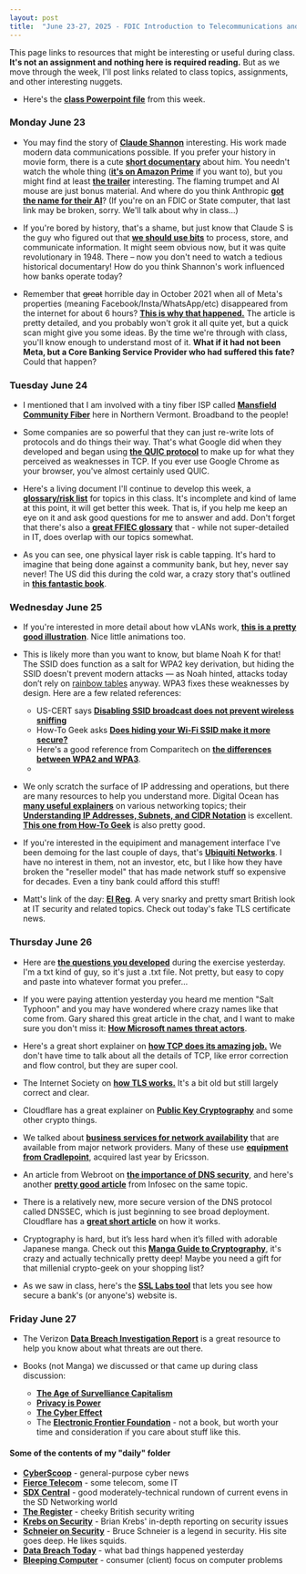 ```yaml
---
layout: post
title:  "June 23-27, 2025 - FDIC Introduction to Telecommunications and Networking"
---
```


This page links to resources that might be interesting or useful during class. **It's not an assignment and nothing here is required reading.** But as we move through the week, I'll post links related to class topics, assignments, and other interesting nuggets.

- Here's the [**class Powerpoint file**](https://class.hillvt.com/assets/FDIC-ITT-20250627.pptx) from this week.

### Monday June 23

- You may find the story of [**Claude Shannon**](https://www.historyofdatascience.com/claude-shannon/) interesting. His work made modern data communications possible. If you prefer your history in movie form, there is a cute [**short documentary**](https://thebitplayer.com/) about him. You needn't watch the whole thing ([**it's on Amazon Prime**](https://www.amazon.com/Bit-Player-John-Hutton/dp/B08D2TXKSX/ref=sr_1_1?crid=3E4Z8DHU6MWW9&keywords=bit+player+movie&qid=1670604926&sprefix=bit+player+movie%2Caps%2C266&sr=8-1) if you want to), but you might find at least [**the trailer**](https://www.youtube.com/watch?v=E3OldEtfBrE) interesting. The flaming trumpet and AI mouse are just bonus material. And where do you think Anthropic [**got the name for their AI**](https://claude.ai/new)? (If you're on an FDIC or State computer, that last link may be broken, sorry. We'll talk about why in class...)

- If you're bored by history, that's a shame, but just know that Claude S is the guy who figured out that [**we should use bits**](https://en.wikipedia.org/wiki/A_Mathematical_Theory_of_Communication) to process, store, and communicate information. It might seem obvious now, but it was quite revolutionary in 1948. There – now you don't need to watch a tedious historical documentary! How do you think Shannon's work influenced how banks operate today?

- Remember that ~~great~~ horrible day in October 2021 when all of Meta's properties (meaning Facebook/Insta/WhatsApp/etc) disappeared from the internet for about 6 hours? [**This is why that happened.**](https://blog.cloudflare.com/october-2021-facebook-outage/) The article is pretty detailed, and you probably won't grok it all quite yet, but a quick scan might give you some ideas. By the time we're through with class, you'll know enough to understand most of it. **What if it had not been Meta, but a Core Banking Service Provider who had suffered this fate?** Could that happen?

### Tuesday June 24

- I mentioned that I am involved with a tiny fiber ISP called [**Mansfield Community Fiber**](https://mcfibervt.com) here in Northern Vermont. Broadband to the people!

- Some companies are so powerful that they can just re-write lots of protocols and do things their way. That's what Google did when they developed and began using [**the QUIC protocol**](https://en.wikipedia.org/wiki/QUIC) to make up for what they perceived as weaknesses in TCP. If you ever use Google Chrome as your browser, you've almost certainly used QUIC.

- Here's a living document I'll continue to develop this week, a [**glossary/risk list**](https://class.hillvt.com/assets/glossary.txt) for topics in this class. It's incomplete and kind of lame at this point, it will get better this week. That is, if you help me keep an eye on it and ask good questions for me to answer and add. Don't forget that there's also a [**great FFIEC glossary**](https://ithandbook.ffiec.gov/glossary) that - while not super-detailed in IT, does overlap with our topics somewhat.

- As you can see, one physical layer risk is cable tapping. It's hard to imagine that being done against a community bank, but hey, never say never! The US did this during the cold war, a crazy story that's outlined in [**this fantastic book**](https://www.thriftbooks.com/w/blind-mans-bluff-the-untold-story-of-american-submarine-espionage-by-sherry-sontag-christopher-drew/250927/).

### Wednesday June 25

- If you're interested in more detail about how vLANs work, [**this is a pretty good illustration**](https://www.networkacademy.io/ccna/ethernet/vlan-trunking). Nice little animations too.

- This is likely more than you want to know, but blame Noah K for that! The SSID does function as a salt for WPA2 key derivation, but hiding the SSID doesn't prevent modern attacks — as Noah hinted, attacks today don’t rely on [rainbow tables](https://www.csoonline.com/article/570931/rainbow-tables-explained-how-they-work-and-why-theyre-mostly-obsolete.html) anyway. WPA3 fixes these weaknesses by design. Here are a few related references: 

     - US-CERT says [**Disabling SSID broadcast does not prevent wireless sniffing**](https://www.cisa.gov/news-events/news/securing-wireless-networks)
     - How-To Geek asks [**Does hiding your Wi-Fi SSID make it more secure?**](https://www.howtogeek.com/28653/debunking-myths-is-hiding-your-wireless-ssid-really-more-secure/)
     - Here's a good reference from Comparitech on [**the differences between WPA2 and WPA3**](https://www.comparitech.com/blog/information-security/what-is-wpa3/). 
     - 


- We only scratch the surface of IP addressing and operations, but there are many resources to help you understand more. Digital Ocean has [**many useful explainers**](https://www.digitalocean.com/community/tags/networking) on various networking topics; their [**Understanding IP Addresses, Subnets, and CIDR Notation**](https://www.digitalocean.com/community/tutorials/understanding-ip-addresses-subnets-and-cidr-notation-for-networking) is excellent. [**This one from How-To Geek**](https://www.howtogeek.com/341307/how-do-ip-addresses-work/) is also pretty good.

- If you're interested in the equipiment and management interface I've been demoing for the last couple of days, that's [**Ubiquiti Networks**](https://www.ui.com/). I have no interest in them, not an investor, etc, but I like how they have broken the "reseller model" that has made network stuff so expensive for decades. Even a tiny bank could afford this stuff!

- Matt's link of the day: [**El Reg**](https://www.theregister.com/). A very snarky and pretty smart British look at IT security and related topics. Check out today's fake TLS certificate news.

### Thursday June 26

- Here are [**the questions you developed**](https://class.hillvt.com/assets/wednesdayquestions.txt) during the exercise yesterday. I'm a txt kind of guy, so it's just a .txt file. Not pretty, but easy to copy and paste into whatever format you prefer...

- If you were paying attention yesterday you heard me mention "Salt Typhoon" and you may have wondered where crazy names like that come from. Gary shared this great article in the chat, and I want to make sure you don't miss it: [**How Microsoft names threat actors**](https://learn.microsoft.com/en-us/unified-secops-platform/microsoft-threat-actor-naming). 

- Here's a great short explainer on [**how TCP does its amazing job.**](https://sookocheff.com/post/networking/how-does-tcp-work/) We don't have time to talk about all the details of TCP, like error correction and flow control, but they are super cool.

- The Internet Society on [**how TLS works.**](https://www.internetsociety.org/deploy360/tls/basics/) It's a bit old but still largely correct and clear.

- Cloudflare has a great explainer on [**Public Key Cryptography**](https://www.cloudflare.com/learning/ssl/how-does-public-key-encryption-work/) and some other crypto things.

- We talked about [**business services for network availability**](https://www.spectrum.com/business/internet/wireless-internet-backup) that are available from major network providers. Many of these use [**equipment from Cradlepoint**](https://cradlepoint.com/products/branch/branch-continuity/), acquired last year by Ericsson.

- An article from Webroot on [**the importance of DNS security**](https://www.webroot.com/us/en/resources/tips-articles/dns-security-best-practices), and here's another [**pretty good article**](https://www.infosecinstitute.com/resources/general-security/dns-security-best-practices-preventing-dns-hijacking-poisoning-and-redirection/) from Infosec on the same topic.

- There is a relatively new, more secure version of the DNS protocol called DNSSEC, which is just beginning to see broad deployment. Cloudflare has a [**great short article**](https://www.cloudflare.com/dns/dnssec/how-dnssec-works/) on how it works.

- Cryptography is hard, but it’s less hard when it’s filled with adorable Japanese manga. Check out this [**Manga Guide to Cryptography**](https://www.amazon.com/Manga-Guide-Cryptography-Guides/dp/1593277423/ref=sr_1_1?keywords=manga+crypto&qid=1671396861&sr=8-1), it's crazy and actually technically pretty deep! Maybe you need a gift for that millenial crypto-geek on your shopping list?

- As we saw in class, here's the [**SSL Labs tool**](https://www.ssllabs.com/ssltest/) that lets you see how secure a bank's (or anyone's) website is.

### Friday June 27

- The Verizon [**Data Breach Investigation Report**](https://www.verizon.com/business/resources/reports/dbir/) is a great resource to help you know about what threats are out there.

- Books (not Manga) we discussed or that came up during class discussion:
    - [**The Age of Survelliance Capitalism**](https://bookshop.org/p/books/the-age-of-surveillance-capitalism-the-fight-for-a-human-future-at-the-new-frontier-of-power-shoshana-zuboff/9240225?ean=9781541758001)
    - [**Privacy is Power**](https://bookshop.org/p/books/privacy-is-power-why-and-how-you-should-take-back-control-of-your-data-carissa-veliz/15315465?ean=9781612199672)
    - [**The Cyber Effect**](https://bookshop.org/p/books/the-cyber-effect-an-expert-in-cyberpsychology-explains-how-technology-is-shaping-our-children-our-behavior-and-our-values-and-what-w-mary-aiken/11742110?ean=9780812987478)
    - The [**Electronic Frontier Foundation**](https://www.eff.org/) - not a book, but worth your time and consideration if you care about stuff like this.

#### Some of the contents of my "daily" folder 
- [**CyberScoop**](https://cyberscoop.com/) - general-purpose cyber news
- [**Fierce Telecom**](https://www.fiercetelecom.com/) - some telecom, some IT
- [**SDX Central**](https://www.sdxcentral.com/) - good moderately-technical rundown of current evens in the SD Networking world
- [**The Register**](https://www.theregister.com/) - cheeky British security writing
- [**Krebs on Security**](https://krebsonsecurity.com/) - Brian Krebs' in-depth reporting on security issues
- [**Schneier on Security**](https://www.schneier.com/) - Bruce Schneier is a legend in security. His site goes deep. He likes squids.
- [**Data Breach Today**](https://www.databreachtoday.com/) - what bad things happened yesterday
- [**Bleeping Computer**](https://www.bleepingcomputer.com/) - consumer (client) focus on computer problems
